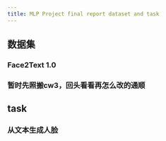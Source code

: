 ```yaml
---
title: MLP Project final report dataset and task
---
```


##
## 数据集
### Face2Text 1.0
### 暂时先照搬cw3，回头看看再怎么改的通顺
## task
### 从文本生成人脸